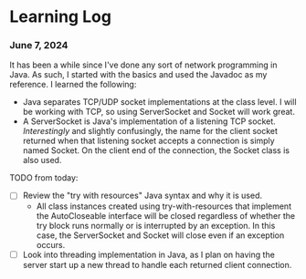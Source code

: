 # Learning Log

### June 7, 2024

It has been a while since I've done any sort of network programming in Java. As such, I started with the basics and used the Javadoc as my reference. I learned the following:

- Java separates TCP/UDP socket implementations at the class level. I will be working with TCP, so using ServerSocket and Socket will work great.
- A ServerSocket is Java's implementation of a listening TCP socket. *Interestingly* and slightly confusingly, the name for the client socket returned when that listening socket accepts a connection is simply named Socket. On the client end of the connection, the Socket class is also used.

TODO from today:

- [ ] Review the "try with resources" Java syntax and why it is used.
  - All class instances created using try-with-resources that implement the AutoCloseable interface will be closed regardless of whether the try block runs normally or is interrupted by an exception. In this case, the ServerSocket and Socket will close even if an exception occurs.
- [ ] Look into threading implementation in Java, as I plan on having the server start up a new thread to handle each returned client connection.